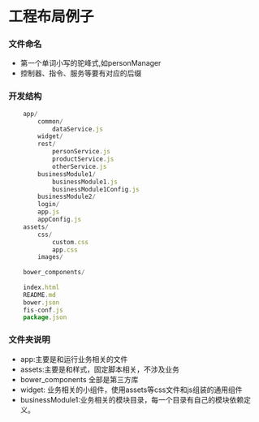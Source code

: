 
# 工程布局例子
### 文件命名
* 第一个单词小写的驼峰式,如personManager
* 控制器、指令、服务等要有对应的后缀


### 开发结构
```javascript
    app/
        common/
            dataService.js
        widget/    
        rest/
            personService.js
            productService.js
            otherService.js
        businessModule1/  
            businessModule1.js
            businessModule1Config.js
        businessModule2/ 
        login/
        app.js
        appConfig.js
    assets/
        css/
            custom.css
            app.css
        images/
        
    bower_components/
        
    index.html
    README.md
    bower.json
    fis-conf.js
    package.json
```
### 文件夹说明
* app:主要是和运行业务相关的文件
* assets:主要是和样式，固定脚本相关，不涉及业务
* bower_components 全部是第三方库
* widget: 业务相关的小组件，使用assets等css文件和js组装的通用组件
* businessModule1:业务相关的模块目录，每一个目录有自己的模块依赖定义。
